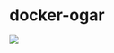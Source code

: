# docker-ogar

[![](https://images.microbadger.com/badges/image/galexrt/ogar.svg)](https://microbadger.com/images/galexrt/ogar "Get your own image badge on microbadger.com")
